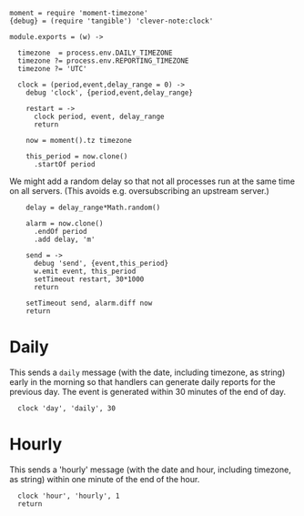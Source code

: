     moment = require 'moment-timezone'
    {debug} = (require 'tangible') 'clever-note:clock'

    module.exports = (w) ->

      timezone  = process.env.DAILY_TIMEZONE
      timezone ?= process.env.REPORTING_TIMEZONE
      timezone ?= 'UTC'

      clock = (period,event,delay_range = 0) ->
        debug 'clock', {period,event,delay_range}

        restart = ->
          clock period, event, delay_range
          return

        now = moment().tz timezone

        this_period = now.clone()
          .startOf period

We might add a random delay so that not all processes run at the same time on all servers. (This avoids e.g. oversubscribing an upstream server.)

        delay = delay_range*Math.random()

        alarm = now.clone()
          .endOf period
          .add delay, 'm'

        send = ->
          debug 'send', {event,this_period}
          w.emit event, this_period
          setTimeout restart, 30*1000
          return

        setTimeout send, alarm.diff now
        return

Daily
=====

This sends a `daily` message (with the date, including timezone, as string) early in the morning so that handlers can generate daily reports for the previous day. The event is generated within 30 minutes of the end of day.

      clock 'day', 'daily', 30

Hourly
======

This sends a 'hourly' message (with the date and hour, including timezone, as string) within one minute of the end of the hour.

      clock 'hour', 'hourly', 1
      return
